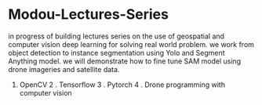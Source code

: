 # Modou-Lectures-Series
in progress of  building lectures series on the use of geospatial and computer vision deep learning for solving real world problem. 
we work from object detection to instance segmentation using Yolo and Segment Anything model. 
we will demonstrate how to fine tune SAM model using drone imageries and satellite data. 

1.  OpenCV 
2 . Tensorflow
3 . Pytorch
4  . Drone programming with computer vision
     




